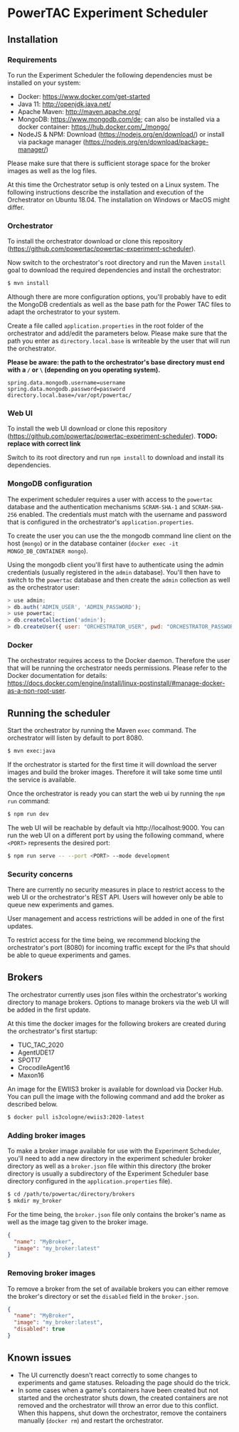 # PowerTAC Experiment Scheduler

## Installation

### Requirements
To run the Experiment Scheduler the following dependencies must be installed on your system:

- Docker: https://www.docker.com/get-started
- Java 11: http://openjdk.java.net/
- Apache Maven: http://maven.apache.org/
- MongoDB: https://www.mongodb.com/de; can also be installed via a docker container: https://hub.docker.com/_/mongo/
- NodeJS & NPM: Download (https://nodejs.org/en/download/) or install via package manager (https://nodejs.org/en/download/package-manager/)

Please make sure that there is sufficient storage space for the broker images as well as the log files.

At this time the Orchestrator setup is only tested on a Linux system. The following instructions describe the installation and execution of the Orchestrator on Ubuntu 18.04. The installation on Windows or MacOS might differ.

### Orchestrator
To install the orchestrator download or clone this repository (https://github.com/powertac/powertac-experiment-scheduler).

Now switch to the orchestrator's root directory and run the Maven `install` goal to download the required dependencies and install the orchestrator:

```bash
$ mvn install
```

Although there are more configuration options, you'll probably have to edit the MongoDB credentials as well as the base path for the Power TAC files to adapt the orchestrator to your system.

Create a file called `application.properties` in the root folder of the orchestrator and add/edit the parameters below. Please make sure that the path you enter as `directory.local.base` is writeable by the user that will run the orchestrator.

**Please be aware: the path to the orchestrator's base directory must end with a `/` or `\` (depending on you operating system).**

```properties
spring.data.mongodb.username=username
spring.data.mongodb.password=password
directory.local.base=/var/opt/powertac/
```

### Web UI
To install the web UI download or clone this repository (https://github.com/powertac/powertac-experiment-scheduler). **TODO: replace with correct link**

Switch to its root directory and run `npm install` to download and install its dependencies.

### MongoDB configuration

The experiment scheduler requires a user with access to the `powertac` database and the authentication mechanisms `SCRAM-SHA-1` and `SCRAM-SHA-256` enabled. The credentials must match with the username and password that is configured in the orchestrator's `application.properties`.

To create the user you can use the the mongodb command line client on the host (`mongo`) or in the database container (`docker exec -it MONGO_DB_CONTAINER mongo`).

Using the mongodb client you'll first have to authenticate using the admin credentials (usually registered in the `admin` database). You'll then have to switch to the `powertac` database and then create the `admin` collection as well as the orchestrator user:

```javascript
> use admin;  
> db.auth('ADMIN_USER', 'ADMIN_PASSWORD');  
> use powertac;  
> db.createCollection('admin');  
> db.createUser({ user: "ORCHESTRATOR_USER", pwd: "ORCHESTRATOR_PASSWORD", roles: [{ role: "readWrite", db: "powertac" }], mechanisms: [ "SCRAM-SHA-1", "SCRAM-SHA-256" ]});
```

### Docker
The orchestrator requires access to the Docker daemon. Therefore the user that will be running the orchestrator needs permissions. Please refer to the Docker documentation for details: https://docs.docker.com/engine/install/linux-postinstall/#manage-docker-as-a-non-root-user.

## Running the scheduler
Start the orchestrator by running the Maven `exec` command. The orchestrator will listen by default to port 8080.

```bash
$ mvn exec:java
```

If the orchestrator is started for the first time it will download the server images and build the broker images. Therefore it will take some time until the service is available.

Once the orchestrator is ready you can start the web ui by running the `npm run` command:

```bash
$ npm run dev
```

The web UI will be reachable by default via http://localhost:9000. You can run the web UI on a different port by using the following command, where `<PORT>` represents the desired port:

```bash
$ npm run serve -- --port <PORT> --mode development
```

### Security concerns

There are currently no security measures in place to restrict access to the web UI or the orchestrator's REST API. Users will however only be able to queue new experiments and games.

User management and access restrictions will be added in one of the first updates.

To restrict access for the time being, we recommend blocking the orchestrator's port (8080) for incoming traffic except for the IPs that should be able to queue experiments and games.

## Brokers

The orchestrator currently uses json files within the orchestrator's working directory to manage brokers. Options to manage brokers via the web UI will be added in the first update.

At this time the docker images for the following brokers are created during the orchestrator's first startup:

* TUC_TAC_2020
* AgentUDE17
* SPOT17
* CrocodileAgent16
* Maxon16

An image for the EWIIS3 broker is available for download via Docker Hub. You can pull the image with the following command and add the broker as described below.

```bash
$ docker pull is3cologne/ewiis3:2020-latest
```

### Adding broker images

To make a broker image available for use with the Experiment Scheduler, you'll need to add a new directory in the experiment scheduler broker directory as well as a `broker.json` file within this directory (the broker directory is usually a subdirectory of the Experiment Scheduler base directory configured in the `application.properties` file).


```bash
$ cd /path/to/powertac/directory/brokers
$ mkdir my_broker
```

For the time being, the `broker.json` file only contains the broker's name as well as the image tag given to the broker image.

```json
{  
  "name": "MyBroker",  
  "image": "my_broker:latest"
}
```

### Removing broker images

To remove a broker from the set of available brokers you can either remove the broker's directory or set the `disabled` field in the `broker.json`.

```json
{  
  "name": "MyBroker",  
  "image": "my_broker:latest",
  "disabled": true
}
```

## Known issues

- The UI currenctly doesn't react correctly to some changes to experiments and game statuses. Reloading the page should do the trick.
- In some cases when a game's containers have been created but not started and the orchestrator shuts down, the created containers are not removed and the orchestrator will throw an error due to this conflict. When this happens, shut down the orchestrator, remove the containers manually (`docker rm`) and restart the orchestrator.